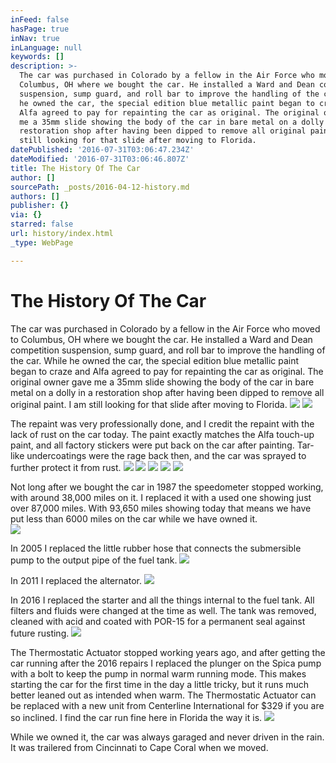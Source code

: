 ```yaml
---
inFeed: false
hasPage: true
inNav: true
inLanguage: null
keywords: []
description: >-
  The car was purchased in Colorado by a fellow in the Air Force who moved to
  Columbus, OH where we bought the car. He installed a Ward and Dean competition
  suspension, sump guard, and roll bar to improve the handling of the car. While
  he owned the car, the special edition blue metallic paint began to craze and
  Alfa agreed to pay for repainting the car as original. The original owner gave
  me a 35mm slide showing the body of the car in bare metal on a dolly in a
  restoration shop after having been dipped to remove all original paint. I am
  still looking for that slide after moving to Florida.
datePublished: '2016-07-31T03:06:47.234Z'
dateModified: '2016-07-31T03:06:46.807Z'
title: The History Of The Car
author: []
sourcePath: _posts/2016-04-12-history.md
authors: []
publisher: {}
via: {}
starred: false
url: history/index.html
_type: WebPage

---
```

# The History Of The Car

The car was purchased in Colorado by a fellow in the Air Force who moved to Columbus, OH where we bought the car. He installed a Ward and Dean competition suspension, sump guard, and roll bar to improve the handling of the car. While he owned the car, the special edition blue metallic paint began to craze and Alfa agreed to pay for repainting the car as original. The original owner gave me a 35mm slide showing the body of the car in bare metal on a dolly in a restoration shop after having been dipped to remove all original paint. I am still looking for that slide after moving to Florida.
![](https://the-grid-user-content.s3-us-west-2.amazonaws.com/018cf4ba-1bab-4521-8484-49dc93af4e6c.jpg)
![](https://the-grid-user-content.s3-us-west-2.amazonaws.com/d889fc52-fe56-48d2-ac76-c7a6331cc50b.jpg)

The repaint was very professionally done, and I credit the repaint with the lack of rust on the car today. The paint exactly matches the Alfa touch-up paint, and all factory stickers were put back on the car after painting. Tar-like undercoatings were the rage back then, and the car was sprayed to further protect it from rust.
![](https://the-grid-user-content.s3-us-west-2.amazonaws.com/6a35d0cc-be4f-451c-9686-075ce92dcc6f.jpg)
![](https://the-grid-user-content.s3-us-west-2.amazonaws.com/53df057a-cc15-4c90-9e60-bbedf109f01b.jpg)
![](https://the-grid-user-content.s3-us-west-2.amazonaws.com/2f327729-ad03-4b53-a1ab-a561f6d9452b.jpg)
![](https://the-grid-user-content.s3-us-west-2.amazonaws.com/d8bdabd8-47c6-48d2-abc6-2f8103247bb7.jpg)
![](https://the-grid-user-content.s3-us-west-2.amazonaws.com/7aec4ea9-b3f8-40b3-851a-1d2cb93c12ea.jpg)

Not long after we bought the car in 1987 the speedometer stopped working, with around 38,000 miles on it. I replaced it with a used one showing just over 87,000 miles. With 93,650 miles showing today that means we have put less than 6000 miles on the car while we have owned it.  
![](https://the-grid-user-content.s3-us-west-2.amazonaws.com/f359cbb7-201b-40d9-bf31-3411819811dc.jpg)

In 2005 I replaced the little rubber hose that connects the submersible pump to the output pipe of the fuel tank.
![](https://the-grid-user-content.s3-us-west-2.amazonaws.com/ee35347e-388d-4a86-b223-c9fc3a665036.jpg)

In 2011 I replaced the alternator.
![](https://the-grid-user-content.s3-us-west-2.amazonaws.com/da2377fd-9fff-4e2d-9b2d-b9b6a23da252.jpg)

In 2016 I replaced the starter and all the things internal to the fuel tank. All filters and fluids were changed at the time as well. The tank was removed, cleaned with acid and coated with POR-15 for a permanent seal against future rusting. ![](https://the-grid-user-content.s3-us-west-2.amazonaws.com/7c3f5cd7-44b4-44d0-b8c8-4173f91da1d2.jpg)

The Thermostatic Actuator stopped working years ago, and after getting the car running after the 2016 repairs I replaced the plunger on the Spica pump with a bolt to keep the pump in normal warm running mode. This makes starting the car for the first time in the day a little tricky, but it runs much better leaned out as intended when warm. The Thermostatic Actuator can be replaced with a new unit from Centerline International for $329 if you are so inclined. I find the car run fine here in Florida the way it is.
![](https://the-grid-user-content.s3-us-west-2.amazonaws.com/87b1ae4e-b5dc-4441-80c2-d67b79990925.jpg)

While we owned it, the car was always garaged and never driven in the rain. It was trailered from Cincinnati to Cape Coral when we moved.